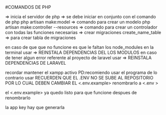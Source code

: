 #COMANDOS DE PHP

<php artisan serve> => inicia el servidor de php
<npm run dev> => se debe iniciar en conjunto con el comando de php
php artisan make:model <nombre modelo> => comando para crear un modelo
php artisan make:controller  <nombre controlador> --resources => comando para crear un controlador con todas las funciones necesarias
<php artisan migrate>=> crear migraciones 
<php artisan make:migration> create_name_table => para crear tabla de migraciones


en caso de que que no funcione es que le faltan los node_modules en la terminal usar
<npm install> => REINSTALA DEPENDENCIAS DEL LOS MODULOS
en caso de tener algun error referente al proyecto de laravel usar
<composer install> => REINSTALA DEPENDENCIAS DE LARAVEL

recordar mantener el xampp activo <apache-mysql>
PD:recomiendo usar el programa <dbeaver> de lo contrario usar <phpmyadmin>
RECUERDEN QUE EL .ENV NO SE SUBE AL REPOSITORIO POR LO CUAL DEBEN CAMBIAR EL 
<.env.example> renombrarlo a <.env >

el <.env.example> ya quedo listo para que funcione despues de renombrarlo

la app key hay que generarla 
<php artisan key:generate>

 
